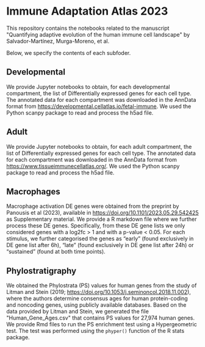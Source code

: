 # Immune Adaptation Atlas 2023
This repository contains the notebooks related to the manuscript "Quantifying adaptive evolution of the human immune cell landscape" by Salvador-Martínez, Murga-Moreno, et al.

Below, we specify the contents of each subfoder.

## Developmental

We provide Jupyter notebooks to obtain, for each developmental compartment, the list of Differentially expressed genes for each cell type.
The annotated data for each compartment was downloaded in the AnnData format from https://developmental.cellatlas.io/fetal-immune.
We used the Python scanpy package to read and process the h5ad file.

## Adult

We provide Jupyter notebooks to obtain, for each adult compartment, the list of Differentially expressed genes for each cell type.
The annotated data for each compartment was downloaded in the AnnData format from https://www.tissueimmunecellatlas.org/.
We used the Python scanpy package to read and process the h5ad file.

## Macrophages

Macrophage activation DE genes were obtained from the preprint by Panousis et al (2023), available in https://doi.org/10.1101/2023.05.29.542425 as Supplementary material.
We provide a R markdown file where we further process these DE genes. Specifically, from these DE gene lists we only considered genes with a log2fc > 1 and with a p-value < 0.05.
For each stimulus, we further categorised the genes as “early” (found exclusively in DE gene list after 6h), “late” (found exclusively in DE gene list after 24h) or “sustained” (found at both time points).

## Phylostratigraphy

We obtained the Phylostrata (PS) values for human genes from the study of Litman and Stein (2019; https://doi.org/10.1053/j.seminoncol.2018.11.002), where the authors determine consensus ages for human protein-coding and noncoding genes, using publicly available databases. Based on the data provided by Litman and Stein, we generated the file "Human_Gene_Ages.csv" that contains PS values for 27,974 human genes. We provide Rmd files to run the PS enrichment test using a Hypergeometric test. The test was performed using the `phyper()` function of the R stats package.
